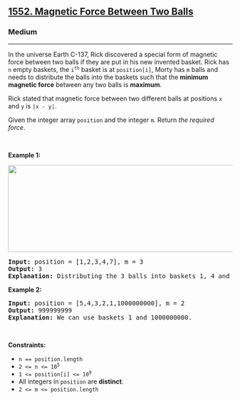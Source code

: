 <h2><a href="https://leetcode.com/problems/magnetic-force-between-two-balls/">1552. Magnetic Force Between Two Balls</a></h2><h3>Medium</h3><hr><div style="user-select: auto;"><p style="user-select: auto;">In the universe Earth C-137, Rick discovered a special form of magnetic force between two balls if they are put in his new invented basket. Rick has <code style="user-select: auto;">n</code> empty baskets, the <code style="user-select: auto;">i<sup style="user-select: auto;">th</sup></code> basket is at <code style="user-select: auto;">position[i]</code>, Morty has <code style="user-select: auto;">m</code> balls and needs to distribute the balls into the baskets such that the <strong style="user-select: auto;">minimum magnetic force</strong> between any two balls is <strong style="user-select: auto;">maximum</strong>.</p>

<p style="user-select: auto;">Rick stated that magnetic force between two different balls at positions <code style="user-select: auto;">x</code> and <code style="user-select: auto;">y</code> is <code style="user-select: auto;">|x - y|</code>.</p>

<p style="user-select: auto;">Given the integer array <code style="user-select: auto;">position</code> and the integer <code style="user-select: auto;">m</code>. Return <em style="user-select: auto;">the required force</em>.</p>

<p style="user-select: auto;">&nbsp;</p>
<p style="user-select: auto;"><strong style="user-select: auto;">Example 1:</strong></p>
<img alt="" src="https://assets.leetcode.com/uploads/2020/08/11/q3v1.jpg" style="width: 562px; height: 195px; user-select: auto;">
<pre style="user-select: auto;"><strong style="user-select: auto;">Input:</strong> position = [1,2,3,4,7], m = 3
<strong style="user-select: auto;">Output:</strong> 3
<strong style="user-select: auto;">Explanation:</strong> Distributing the 3 balls into baskets 1, 4 and 7 will make the magnetic force between ball pairs [3, 3, 6]. The minimum magnetic force is 3. We cannot achieve a larger minimum magnetic force than 3.
</pre>

<p style="user-select: auto;"><strong style="user-select: auto;">Example 2:</strong></p>

<pre style="user-select: auto;"><strong style="user-select: auto;">Input:</strong> position = [5,4,3,2,1,1000000000], m = 2
<strong style="user-select: auto;">Output:</strong> 999999999
<strong style="user-select: auto;">Explanation:</strong> We can use baskets 1 and 1000000000.
</pre>

<p style="user-select: auto;">&nbsp;</p>
<p style="user-select: auto;"><strong style="user-select: auto;">Constraints:</strong></p>

<ul style="user-select: auto;">
	<li style="user-select: auto;"><code style="user-select: auto;">n == position.length</code></li>
	<li style="user-select: auto;"><code style="user-select: auto;">2 &lt;= n &lt;= 10<sup style="user-select: auto;">5</sup></code></li>
	<li style="user-select: auto;"><code style="user-select: auto;">1 &lt;= position[i] &lt;= 10<sup style="user-select: auto;">9</sup></code></li>
	<li style="user-select: auto;">All integers in <code style="user-select: auto;">position</code> are <strong style="user-select: auto;">distinct</strong>.</li>
	<li style="user-select: auto;"><code style="user-select: auto;">2 &lt;= m &lt;= position.length</code></li>
</ul>
</div>